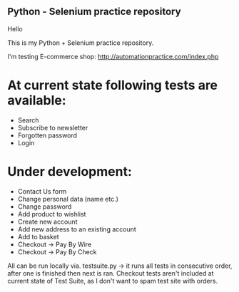## Python - Selenium practice repository

Hello

This is my Python + Selenium practice repository.

I'm testing E-commerce shop: http://automationpractice.com/index.php

# At current state following tests are available:

- Search
- Subscribe to newsletter
- Forgotten password
- Login

# Under development:
- Contact Us form
- Change personal data (name etc.)
- Change password
- Add product to wishlist
- Create new account
- Add new address to an existing account
- Add to basket
- Checkout -> Pay By Wire
- Checkout -> Pay By Check

All can be run locally via. testsuite.py -> it runs all tests in consecutive order, after one is finished then next is ran.
Checkout tests aren't included at current state of Test Suite, as I don't want to spam test site with orders.